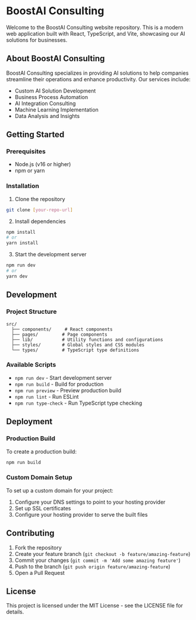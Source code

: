 # BoostAI Consulting

Welcome to the BoostAI Consulting website repository. This is a modern web application built with React, TypeScript, and Vite, showcasing our AI solutions for businesses.

## About BoostAI Consulting

BoostAI Consulting specializes in providing AI solutions to help companies streamline their operations and enhance productivity. Our services include:

- Custom AI Solution Development
- Business Process Automation
- AI Integration Consulting
- Machine Learning Implementation
- Data Analysis and Insights

## Getting Started

### Prerequisites
- Node.js (v16 or higher)
- npm or yarn

### Installation
1. Clone the repository
```bash
git clone [your-repo-url]
```

2. Install dependencies
```bash
npm install
# or
yarn install
```

3. Start the development server
```bash
npm run dev
# or
yarn dev
```

## Development

### Project Structure
```
src/
  ├── components/     # React components
  ├── pages/         # Page components
  ├── lib/           # Utility functions and configurations
  ├── styles/        # Global styles and CSS modules
  └── types/         # TypeScript type definitions
```

### Available Scripts
- `npm run dev` - Start development server
- `npm run build` - Build for production
- `npm run preview` - Preview production build
- `npm run lint` - Run ESLint
- `npm run type-check` - Run TypeScript type checking

## Deployment

### Production Build
To create a production build:
```bash
npm run build
```

### Custom Domain Setup
To set up a custom domain for your project:

1. Configure your DNS settings to point to your hosting provider
2. Set up SSL certificates
3. Configure your hosting provider to serve the built files

## Contributing
1. Fork the repository
2. Create your feature branch (`git checkout -b feature/amazing-feature`)
3. Commit your changes (`git commit -m 'Add some amazing feature'`)
4. Push to the branch (`git push origin feature/amazing-feature`)
5. Open a Pull Request

## License
This project is licensed under the MIT License - see the LICENSE file for details.
